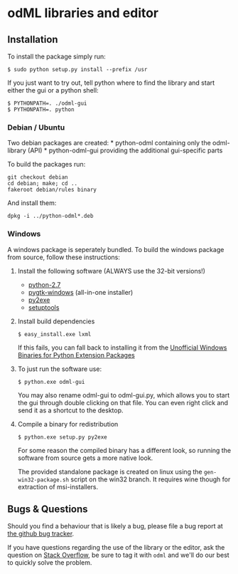 odML libraries and editor
=========================

Installation
------------

To install the package simply run:

    $ sudo python setup.py install --prefix /usr

If you just want to try out, tell python where to find the library
and start either the gui or a python shell:

    $ PYTHONPATH=. ./odml-gui
    $ PYTHONPATH=. python

### Debian / Ubuntu

Two debian packages are created:
    * python-odml containing only the odml-library (API)
    * python-odml-gui providing the additional gui-specific parts

To build the packages run:

    git checkout debian
    cd debian; make; cd ..
    fakeroot debian/rules binary

And install them:

    dpkg -i ../python-odml*.deb

### Windows

A windows package is seperately bundled.
To build the windows package from source, follow these instructions:

1. Install the following software (ALWAYS use the 32-bit versions!)
    * [python-2.7](http://www.python.org/getit/windows/)
    * [pygtk-windows](http://www.pygtk.org/downloads.html) (all-in-one installer)
    * [py2exe](http://sourceforge.net/projects/py2exe/files/py2exe/0.6.9/py2exe-0.6.9.win32-py2.7.exe/download)
    * [setuptools](http://pypi.python.org/pypi/setuptools#files)

2. Install build dependencies

   `$ easy_install.exe lxml`

   If this fails, you can fall back to installing it from the 
   [Unofficial Windows Binaries for Python Extension Packages](http://www.lfd.uci.edu/~gohlke/pythonlibs/#lxml)

3. To just run the software use:

   `$ python.exe odml-gui`

   You may also rename odml-gui to odml-gui.py, which allows you to start
   the gui through double clicking on that file. You can even right click and
   send it as a shortcut to the desktop.

4. Compile a binary for redistribution

   `$ python.exe setup.py py2exe`

   For some reason the compiled binary has a different look, so running
   the software from source gets a more native look.

   The provided standalone package is created on linux using the `gen-win32-package.sh`
   script on the win32 branch. It requires wine though for extraction of msi-installers.

Bugs & Questions
----------------

Should you find a behaviour that is likely a bug, please file
a bug report at [the github bug tracker](https://github.com/G-Node/python-odml/issues).

If you have questions regarding the use of the library or the editor, ask
the question on [Stack Overflow](http://stackoverflow.com/), be sure to tag
it with `odml` and we'll do our best to quickly solve the problem.
